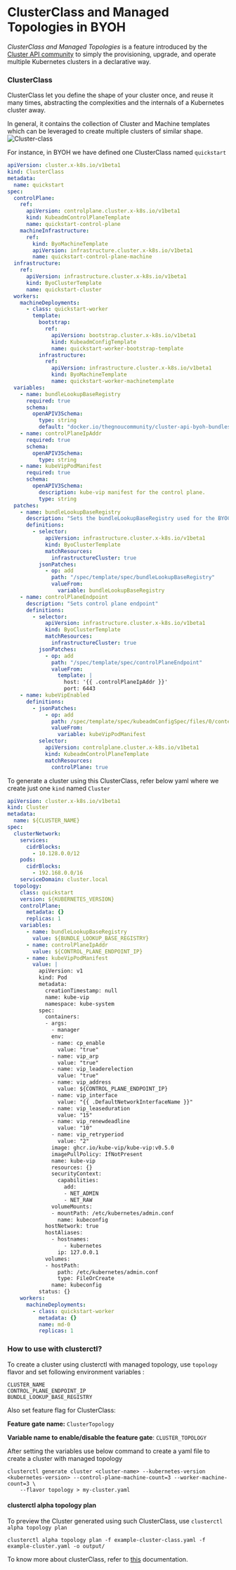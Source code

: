# ClusterClass and Managed Topologies in BYOH

_ClusterClass and Managed Topologies_ is a feature introduced by the [Cluster API community](https://cluster-api.sigs.k8s.io/) to simply the provisioning, upgrade, and operate multiple Kubernetes clusters in a declarative way.

### ClusterClass

ClusterClass let you define the shape of your cluster once, and reuse it many times, abstracting the complexities and the internals of a Kubernetes cluster away.

In general, it contains the collection of Cluster and Machine templates which can be leveraged to create multiple clusters of similar shape.
![Cluster-class](./diagrams/clusterclass.jpg)

For instance, in BYOH we have defined one ClusterClass named `quickstart`

```yaml
apiVersion: cluster.x-k8s.io/v1beta1
kind: ClusterClass
metadata:
  name: quickstart
spec:
  controlPlane:
    ref:
      apiVersion: controlplane.cluster.x-k8s.io/v1beta1
      kind: KubeadmControlPlaneTemplate
      name: quickstart-control-plane
    machineInfrastructure:
      ref:
        kind: ByoMachineTemplate
        apiVersion: infrastructure.cluster.x-k8s.io/v1beta1
        name: quickstart-control-plane-machine
  infrastructure:
    ref:
      apiVersion: infrastructure.cluster.x-k8s.io/v1beta1
      kind: ByoClusterTemplate
      name: quickstart-cluster
  workers:
    machineDeployments:
      - class: quickstart-worker
        template:
          bootstrap:
            ref:
              apiVersion: bootstrap.cluster.x-k8s.io/v1beta1
              kind: KubeadmConfigTemplate
              name: quickstart-worker-bootstrap-template
          infrastructure:
            ref:
              apiVersion: infrastructure.cluster.x-k8s.io/v1beta1
              kind: ByoMachineTemplate
              name: quickstart-worker-machinetemplate
  variables:
    - name: bundleLookupBaseRegistry
      required: true
      schema:
        openAPIV3Schema:
          type: string
          default: "docker.io/thegnoucommunity/cluster-api-byoh-bundles"
    - name: controlPlaneIpAddr
      required: true
      schema:
        openAPIV3Schema:
          type: string
    - name: kubeVipPodManifest
      required: true
      schema:
        openAPIV3Schema:
          description: kube-vip manifest for the control plane.
          type: string
  patches:
    - name: bundleLookupBaseRegistry
      description: "Sets the bundleLookupBaseRegistry used for the BYOCluster."
      definitions:
        - selector:
            apiVersion: infrastructure.cluster.x-k8s.io/v1beta1
            kind: ByoClusterTemplate
            matchResources:
              infrastructureCluster: true
          jsonPatches:
            - op: add
              path: "/spec/template/spec/bundleLookupBaseRegistry"
              valueFrom:
                variable: bundleLookupBaseRegistry
    - name: controlPlaneEndpoint
      description: "Sets control plane endpoint"
      definitions:
        - selector:
            apiVersion: infrastructure.cluster.x-k8s.io/v1beta1
            kind: ByoClusterTemplate
            matchResources:
              infrastructureCluster: true
          jsonPatches:
            - op: add
              path: "/spec/template/spec/controlPlaneEndpoint"
              valueFrom:
                template: |
                  host: '{{ .controlPlaneIpAddr }}'
                  port: 6443
    - name: kubeVipEnabled
      definitions:
        - jsonPatches:
            - op: add
              path: /spec/template/spec/kubeadmConfigSpec/files/0/content
              valueFrom:
                variable: kubeVipPodManifest
          selector:
            apiVersion: controlplane.cluster.x-k8s.io/v1beta1
            kind: KubeadmControlPlaneTemplate
            matchResources:
              controlPlane: true
```

To generate a cluster using this ClusterClass, refer below yaml where we create just one `kind` named `Cluster`
```yaml
apiVersion: cluster.x-k8s.io/v1beta1
kind: Cluster
metadata:
  name: ${CLUSTER_NAME}
spec:
  clusterNetwork:
    services:
      cidrBlocks:
        - 10.128.0.0/12
    pods:
      cidrBlocks:
        - 192.168.0.0/16
    serviceDomain: cluster.local
  topology:
    class: quickstart
    version: ${KUBERNETES_VERSION}
    controlPlane:
      metadata: {}
      replicas: 1
    variables:
      - name: bundleLookupBaseRegistry
        value: ${BUNDLE_LOOKUP_BASE_REGISTRY}
      - name: controlPlaneIpAddr
        value: ${CONTROL_PLANE_ENDPOINT_IP}
      - name: kubeVipPodManifest
        value: |
          apiVersion: v1
          kind: Pod
          metadata:
            creationTimestamp: null
            name: kube-vip
            namespace: kube-system
          spec:
            containers:
            - args:
              - manager
              env:
              - name: cp_enable
                value: "true"
              - name: vip_arp
                value: "true"
              - name: vip_leaderelection
                value: "true"
              - name: vip_address
                value: ${CONTROL_PLANE_ENDPOINT_IP}
              - name: vip_interface
                value: "{{ .DefaultNetworkInterfaceName }}"
              - name: vip_leaseduration
                value: "15"
              - name: vip_renewdeadline
                value: "10"
              - name: vip_retryperiod
                value: "2"
              image: ghcr.io/kube-vip/kube-vip:v0.5.0
              imagePullPolicy: IfNotPresent
              name: kube-vip
              resources: {}
              securityContext:
                capabilities:
                  add:
                  - NET_ADMIN
                  - NET_RAW
              volumeMounts:
              - mountPath: /etc/kubernetes/admin.conf
                name: kubeconfig
            hostNetwork: true
            hostAliases:
              - hostnames:
                  - kubernetes
                ip: 127.0.0.1
            volumes:
            - hostPath:
                path: /etc/kubernetes/admin.conf
                type: FileOrCreate
              name: kubeconfig
          status: {}
    workers:
      machineDeployments:
        - class: quickstart-worker
          metadata: {}
          name: md-0
          replicas: 1
```

### How to use with clusterctl?

To create a cluster using clusterctl with managed topology, use `topology` flavor and set following environment variables :
```
CLUSTER_NAME
CONTROL_PLANE_ENDPOINT_IP
BUNDLE_LOOKUP_BASE_REGISTRY
```
Also set feature flag for ClusterClass:

**Feature gate name:** `ClusterTopology`

**Variable name to enable/disable the feature gate**: `CLUSTER_TOPOLOGY`

After setting the variables use below command to create a yaml file to create a cluster with managed topology
```shell
clusterctl generate cluster <cluster-name> --kubernetes-version <kubernetes-version> --control-plane-machine-count=3 --worker-machine-count=3 \
    --flavor topology > my-cluster.yaml
```

#### clusterctl alpha topology plan

To preview  the Cluster generated using such ClusterClass, use `clusterctl alpha topology plan`

```shell
clusterctl alpha topology plan -f example-cluster-class.yaml -f example-cluster.yaml -o output/
```

To know more about clusterClass, refer to [this](https://cluster-api.sigs.k8s.io/tasks/experimental-features/cluster-class/index.html) documentation.